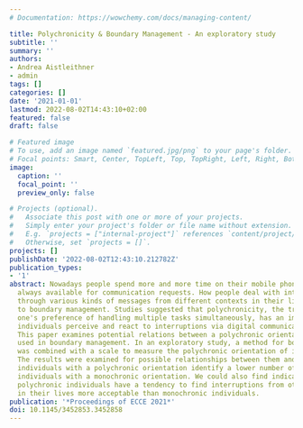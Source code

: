 ```yaml
---
# Documentation: https://wowchemy.com/docs/managing-content/

title: Polychronicity & Boundary Management - An exploratory study
subtitle: ''
summary: ''
authors:
- Andrea Aistleithner
- admin
tags: []
categories: []
date: '2021-01-01'
lastmod: 2022-08-02T14:43:10+02:00
featured: false
draft: false

# Featured image
# To use, add an image named `featured.jpg/png` to your page's folder.
# Focal points: Smart, Center, TopLeft, Top, TopRight, Left, Right, BottomLeft, Bottom, BottomRight.
image:
  caption: ''
  focal_point: ''
  preview_only: false

# Projects (optional).
#   Associate this post with one or more of your projects.
#   Simply enter your project's folder or file name without extension.
#   E.g. `projects = ["internal-project"]` references `content/project/deep-learning/index.md`.
#   Otherwise, set `projects = []`.
projects: []
publishDate: '2022-08-02T12:43:10.212782Z'
publication_types:
- '1'
abstract: Nowadays people spend more and more time on their mobile phones and are
  always available for communication requests. How people deal with interruptions
  through various kinds of messages from different contexts in their lives is subject
  to boundary management. Studies suggested that polychronicity, the trait describing
  one's preference of handling multiple tasks simultaneously, has an impact on how
  individuals perceive and react to interruptions via digital communication media.
  This paper examines potential relations between a polychronic orientation and strategies
  used in boundary management. In an exploratory study, a method for boundary profiling
  was combined with a scale to measure the polychronic orientation of individuals.
  The results were examined for possible relationships between them and show that
  individuals with a polychronic orientation identify a lower number of contexts than
  individuals with a monochronic orientation. We could also find indications that
  polychronic individuals have a tendency to find interruptions from other contexts
  in their lives more acceptable than monochronic individuals.
publication: '*Proceedings of ECCE 2021*'
doi: 10.1145/3452853.3452858
---
```

